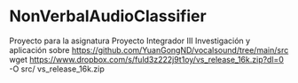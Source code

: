 # NonVerbalAudioClassifier
Proyecto para la asignatura Proyecto Integrador III
Investigación y aplicación sobre https://github.com/YuanGongND/vocalsound/tree/main/src
wget https://www.dropbox.com/s/fuld3z222j9t1oy/vs_release_16k.zip?dl=0 -O src/ vs_release_16k.zip